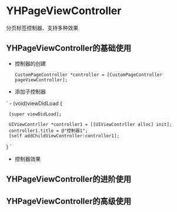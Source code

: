 # YHPageViewController
分页标签控制器、支持多种效果
## YHPageViewController的基础使用
  * 控制器的创建
    
    `
    CustomPageController *controller = [CustomPageController pageViewController];
    `
    
  * 添加子控制器
  
  `
  \- (void)viewDidLoad {

     [super viewDidLoad];

     UIViewContrller *controller1 = [[UIViewContrller alloc] init];
     controller1.title = @"控制器1";
     [self addChildViewController:controller1];

   }
   `
  
  * 控制器效果
## YHPageViewController的进阶使用
## YHPageViewController的高级使用
